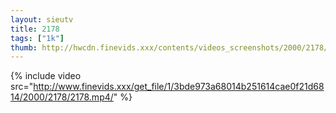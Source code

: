 ```yaml
--- 
layout: sieutv
title: 2178
tags: ["1k"]
thumb: http://hwcdn.finevids.xxx/contents/videos_screenshots/2000/2178/preview.mp4.jpg
---
```

{% include video src="http://www.finevids.xxx/get_file/1/3bde973a68014b251614cae0f21d6814/2000/2178/2178.mp4/" %} 
